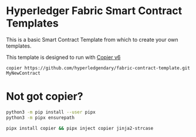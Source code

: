 # Hyperledger Fabric Smart Contract Templates

This is a basic Smart Contract Template from which to create your own templates.

This template is designed to run with [Copier v6](https://copier.readthedocs.io/en/latest/)

```
copier https://github.com/hyperledgendary/fabric-contract-template.git MyNewContract
```


# Not got copier?

```bash
python3 -m pip install --user pipx
python3 -m pipx ensurepath

pipx install copier && pipx inject copier jinja2-strcase
```